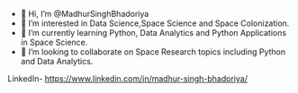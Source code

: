 - 👋 Hi, I’m @MadhurSinghBhadoriya
- 👀 I’m interested in Data Science,Space Science and Space Colonization.
- 🌱 I’m currently learning Python, Data Analytics and Python Applications in Space Science.
- 💞️ I’m looking to collaborate on Space Research topics including Python and Data Analytics.
<!-- - 📫 To reach me, mail me- me1865@global.org.in -->

LinkedIn-
https://www.linkedin.com/in/madhur-singh-bhadoriya/

<!---
MadhurSinghBhadoriya/MadhurSinghBhadoriya is a ✨ special ✨ repository because its `README.md` (this file) appears on your GitHub profile.
You can click the Preview link to take a look at your changes.
--->
